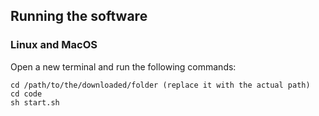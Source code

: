 ## Running the software
### Linux and MacOS

Open a new terminal and run the following commands:

    cd /path/to/the/downloaded/folder (replace it with the actual path)
    cd code
    sh start.sh